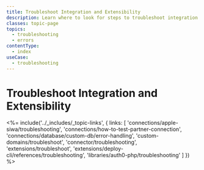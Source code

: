 ```yaml
---
title: Troubleshoot Integration and Extensibility
description: Learn where to look for steps to troubleshoot integration and extensibility issues. 
classes: topic-page
topics:
  - troubleshooting
  - errors
contentType:
  - index
useCase:
  - troubleshooting
---
```


# Troubleshoot Integration and Extensibility

<%= include('../_includes/_topic-links', { links: [
  'connections/apple-siwa/troubleshooting',
  'connections/how-to-test-partner-connection',
  'connections/database/custom-db/error-handling',
  'custom-domains/troubleshoot',
  'connector/troubleshooting',
  'extensions/troubleshoot',
  'extensions/deploy-cli/references/troubleshooting', 
  'libraries/auth0-php/troubleshooting'
] }) %>
